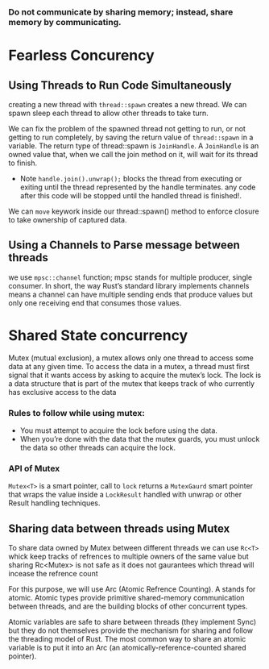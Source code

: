 ### Do not communicate by sharing memory; instead, share memory by communicating.

# Fearless Concurency

## Using Threads to Run Code Simultaneously

creating a new thread with `thread::spawn` creates a new thread. We can spawn sleep each thread to allow other threads to take turn.

We can fix the problem of the spawned thread not getting to run, or not getting to run completely, by saving the return value of `thread::spawn` in a variable. The return type of thread::spawn is `JoinHandle`. A `JoinHandle` is an owned value that, when we call the join method on it, will wait for its thread to finish.
    
- Note `handle.join().unwrap();` blocks the thread from executing or exiting until the thread represented by the handle terminates. any code after this code will be stopped until the handled thread is finished!.

We can `move` keywork inside our thread::spawn() method to enforce closure to take ownership of captured data.  

## Using a Channels to Parse message between threads
we use `mpsc::channel` function; mpsc stands for multiple producer, single consumer. In short, the way Rust’s standard library implements channels means a channel can have multiple sending ends that produce values but only one receiving end that consumes those values.

# Shared State concurrency
Mutex (mutual exclusion), a mutex allows only one thread to access some data at any given time. To access the data in a mutex, a thread must first signal that it wants access by asking to acquire the mutex’s lock. The lock is a data structure that is part of the mutex that keeps track of who currently has exclusive access to the data

### Rules to follow while using mutex:
- You must attempt to acquire the lock before using the data.
- When you’re done with the data that the mutex guards, you must unlock the data so other threads can acquire the lock.

### API of Mutex<T>
`Mutex<T>` is a smart pointer, call to `lock` returns a `MutexGaurd` smart pointer that wraps the value inside a `LockResult` handled with unwrap or other Result handling techniques.

## Sharing data between threads using Mutex
To share data owned by Mutex between different threads we can use `Rc<T>` whick keep tracks of refrences to multiple owners of the same value but sharing Rc<Mutex<T>> is not safe as it does not gaurantees which thread will incease the refrence count

For this purpose, we will use Arc<T> (Atomic Refrence Counting). A stands for atomic. Atomic types provide primitive shared-memory communication between threads, and are the building blocks of other concurrent types.

Atomic variables are safe to share between threads (they implement Sync) but they do not themselves provide the mechanism for sharing and follow the threading model of Rust. The most common way to share an atomic variable is to put it into an Arc (an atomically-reference-counted shared pointer).
